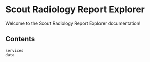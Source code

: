 # Scout Radiology Report Explorer

Welcome to the Scout Radiology Report Explorer documentation! 

## Contents

```{toctree}
services
data
```
